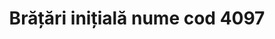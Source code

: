 ---
layout: post
title: "Brățări inițială nume cod 4097"
description: "Brățări inițială nume cod 4097"
img: "/assets/img/bratari-cu-initiala-numelui-impletite-1.jpg"
img2: "/assets/img/bratari-cu-initiala-numelui-impletite-2.jpg"
colors: "diverse"
price: "12 RON /buc"
vertical: true
---
